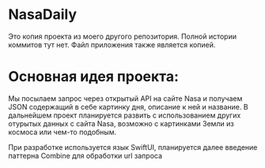 # NasaDaily
Это копия проекта из моего другого репозитория. Полной истории коммитов тут нет. Файл приложения также является копией.

# Основная идея проекта:
Мы посылаем запрос через открытый API на сайте Nasa и получаем JSON содержащий в себе картинку дня, описание к ней и название. В дальнейшем проект планируется развить с использованием других отурытых данных с сайта Nasa, возможно с картинками Земли из космоса или чем-то подобным.

При разработке используется язык SwiftUI, планируется далее введение паттерна Combine для обработки url запроса
